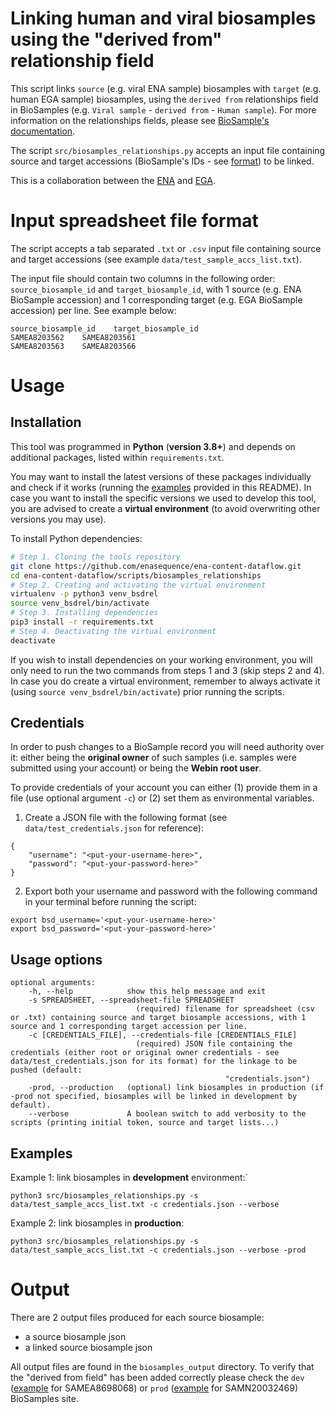 # Linking human and viral biosamples using the "derived from" relationship field

This script links ``source`` (e.g. viral ENA sample) biosamples with ``target`` (e.g. human EGA sample) biosamples, using the ``derived from`` relationships field in BioSamples (e.g. ``Viral sample`` - ``derived from`` - ``Human sample``). For more information on the relationships fields, please see [BioSample's documentation](https://www.ebi.ac.uk/biosamples/docs/guides/relationships).  

The script ``src/biosamples_relationships.py`` accepts an input file containing source and target accessions (BioSample's IDs - see [format](https://www.ebi.ac.uk/biosamples/docs/faq#_what_pattern_do_biosamples_accessions_follow)) to be linked.
  
This is a collaboration between the [ENA](https://www.ebi.ac.uk/ena/browser/home) and [EGA](https://ega-archive.org/).   

# Input spreadsheet file format

The script accepts a tab separated ``.txt`` or ``.csv`` input file containing source and target accessions (see example ``data/test_sample_accs_list.txt``).

The input file should contain two columns in the following order: ``source_biosample_id`` and ``target_biosample_id``, with 1 source (e.g. ENA BioSample accession) and 1 corresponding target (e.g. EGA BioSample accession) per line. See example below:

```
source_biosample_id    target_biosample_id
SAMEA8203562	SAMEA8203561
SAMEA8203563	SAMEA8203566
```


# Usage 

## Installation
This tool was programmed in **Python** (**version 3.8+**) and depends on additional packages, listed within ``requirements.txt``. 

You may want to install the latest versions of these packages individually and check if it works (running the [examples](#Examples) provided in this README). In case you want to install the specific versions we used to develop this tool, you are advised to create a **virtual environment** (to avoid overwriting other versions you may use).

To install Python dependencies:
```bash
# Step 1. Cloning the tools repository
git clone https://github.com/enasequence/ena-content-dataflow.git
cd ena-content-dataflow/scripts/biosamples_relationships
# Step 2. Creating and activating the virtual environment
virtualenv -p python3 venv_bsdrel
source venv_bsdrel/bin/activate
# Step 3. Installing dependencies
pip3 install -r requirements.txt
# Step 4. Deactivating the virtual environment
deactivate
```
If you wish to install dependencies on your working environment, you will only need to run the two commands from steps 1 and 3 (skip steps 2 and 4). In case you do create a virtual environment, remember to always activate it (using `source venv_bsdrel/bin/activate`) prior running the scripts.

## Credentials
In order to push changes to a BioSample record you will need authority over it: either being the **original owner** of such samples (i.e. samples were submitted using your account) or being the **Webin root user**. 

To provide credentials of your account you can either (1) provide them in a file (use optional argument ``-c``) or (2) set them as environmental variables. 
1. Create a JSON file with the following format (see ``data/test_credentials.json`` for reference):
````
{
    "username": "<put-your-username-here>",
    "password": "<put-your-password-here>"
}
````
2. Export both your username and password with the following command in your terminal before running the script:
````
export bsd_username='<put-your-username-here>'
export bsd_password='<put-your-password-here>'
````

## Usage options

    optional arguments:
        -h, --help            show this help message and exit
        -s SPREADSHEET, --spreadsheet-file SPREADSHEET
                                (required) filename for spreadsheet (csv or .txt) containing source and target biosample accessions, with 1 source and 1 corresponding target accession per line.
        -c [CREDENTIALS_FILE], --credentials-file [CREDENTIALS_FILE]
                                (required) JSON file containing the credentials (either root or original owner credentials - see data/test_credentials.json for its format) for the linkage to be pushed (default:
                                                    "credentials.json")
        -prod, --production   (optional) link biosamples in production (if -prod not specified, biosamples will be linked in development by default).
        --verbose             A boolean switch to add verbosity to the scripts (printing initial token, source and target lists...)
  

## Examples

Example 1: link biosamples in **development** environment:`
````
python3 src/biosamples_relationships.py -s data/test_sample_accs_list.txt -c credentials.json --verbose
````
Example 2: link biosamples in **production**:
````
python3 src/biosamples_relationships.py -s data/test_sample_accs_list.txt -c credentials.json --verbose -prod
````
    
# Output
There are 2 output files produced for each source biosample:
- a source biosample json
- a linked source biosample json 

All output files are found in the ``biosamples_output`` directory. To verify that the "derived from field" has been added correctly please check the ``dev`` ([example](https://wwwdev.ebi.ac.uk/biosamples/samples/SAMEA8698068) for SAMEA8698068) or ``prod`` ([example](https://www.ebi.ac.uk/biosamples/samples/SAMN20032469) for SAMN20032469) BioSamples site.
